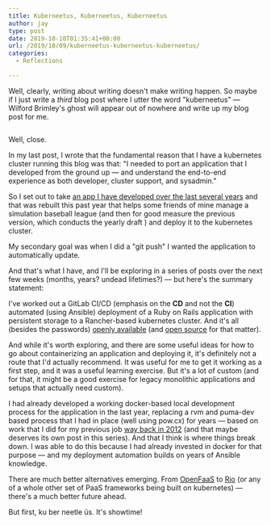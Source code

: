 ```yaml
---
title: Kuberneetus, Kuberneetus, Kuberneetus
author: jay
type: post
date: 2019-10-10T01:35:41+00:00
url: /2019/10/09/kuberneetus-kuberneetus-kuberneetus/
categories:
  - Reflections

---
```

Well, clearly, writing about writing doesn't make writing happen. So maybe if I just write a _third_ blog post where I utter the word "kuberneetus" — Wilford Brimley's ghost will appear out of nowhere and write up my blog post for me.<figure class="wp-block-image">

<img src="https://cdn.rambleon.org/migrate/2019/10/kuberneetle%C3%BCs-1024x571.png" alt="" class="wp-image-1470" srcset="https://cdn.rambleon.org/migrate/2019/10/kuberneetle%C3%BCs-1024x571.png 1024w, https://cdn.rambleon.org/migrate/2019/10/kuberneetle%C3%BCs-300x167.png 300w, https://cdn.rambleon.org/migrate/2019/10/kuberneetle%C3%BCs-768x429.png 768w, https://cdn.rambleon.org/migrate/2019/10/kuberneetle%C3%BCs-1200x670.png 1200w, https://cdn.rambleon.org/migrate/2019/10/kuberneetle%C3%BCs.png 2000w" sizes="(max-width: 709px) 85vw, (max-width: 909px) 67vw, (max-width: 1362px) 62vw, 840px" /></figure>

Well, close.

In my last post, I wrote that the fundamental reason that I have a kubernetes cluster running this blog was that: "I needed to port an application that I developed from the ground up — and understand the end-to-end experience as both developer, cluster support, and sysadmin."

So I set out to take [an app I have developed over the last several years][1] and that was rebuilt this past year that helps some friends of mine manage a simulation baseball league (and then for good measure the previous version, which conducts the yearly draft ) and deploy it to the kubernetes cluster.

My secondary goal was when I did a "git push" I wanted the application to automatically update.

And that's what I have, and I'll be exploring in a series of posts over the next few weeks (months, years? undead lifetimes?) — but here's the summary statement:

I've worked out a GitLab CI/CD (emphasis on the **CD** and not the **CI**) automated (using Ansible) deployment of a Ruby on Rails application with persistent storage to a Rancher-based kubernetes cluster. And it's all (besides the passwords) [openly available][1] (and [open source][3] for that matter).

And while it's worth exploring, and there are some useful ideas for how to go about containerizing an application and deploying it, it's definitely not a route that I'd actually recommend. It was useful for me to get it working as a first step, and it was a useful learning exercise. But it's a lot of custom (and for that, it might be a good exercise for legacy monolithic applications and setups that actually need custom).

I had already developed a working docker-based local development process for the application in the last year, replacing a rvm and puma-dev based process that I had in place (well using pow.cx) for years — based on work that I did for my previous job [way back in 2012][4] (and that maybe deserves its own post in this series). And that I think is where things break down. I was able to do this because I had already invested in docker for that purpose — and my deployment automation builds on years of Ansible knowledge.

There are much better alternatives emerging. From [OpenFaaS][5] to [Rio][6] (or any of a whole other set of PaaS frameworks being built on kubernetes) — there's a much better future ahead.

But first, ku ber neetle üs. It's showtime!

 [1]: https://gitlab.com/busterleague/busterleague
 [3]: https://gitlab.com/busterleague/busterleague/blob/production/LICENSE
 [4]: https://rambleon.org/2012/07/23/notes-on-development-installs/
 [5]: https://docs.openfaas.com/
 [6]: https://github.com/rancher/rio